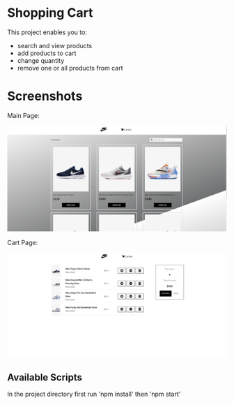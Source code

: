 # Shopping Cart

This project enables you to:

- search and view products
- add products to cart
- change quantity
- remove one or all products from cart

# Screenshots

Main Page:

![](images/main-page.png)

Cart Page:

![](images/cart-page.png)


## Available Scripts

In the project directory first run 'npm install' then 'npm start'
